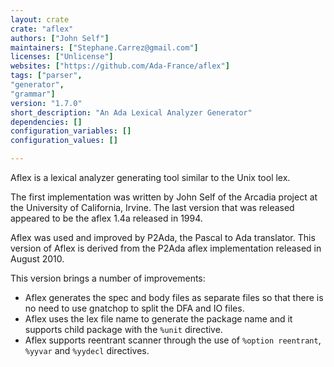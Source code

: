 ```yaml
---
layout: crate
crate: "aflex"
authors: ["John Self"]
maintainers: ["Stephane.Carrez@gmail.com"]
licenses: ["Unlicense"]
websites: ["https://github.com/Ada-France/aflex"]
tags: ["parser",
"generator",
"grammar"]
version: "1.7.0"
short_description: "An Ada Lexical Analyzer Generator"
dependencies: []
configuration_variables: []
configuration_values: []

---
```

Aflex is a lexical analyzer generating tool similar to the Unix tool lex.

The first implementation was written by John Self of the Arcadia project
at the University of California, Irvine.  The last version that was released
appeared to be the aflex 1.4a released in 1994.

Aflex was used and improved by P2Ada, the Pascal to Ada translator.
This version of Aflex is derived from the P2Ada aflex implementation
released in August 2010.

This version brings a number of improvements:

- Aflex generates the spec and body files as separate files so that
  there is no need to use gnatchop to split the DFA and IO files.
- Aflex uses the lex file name to generate the package name and
  it supports child package with the `%unit` directive.
- Aflex supports reentrant scanner through the use of `%option reentrant`,
  `%yyvar` and `%yydecl` directives.



